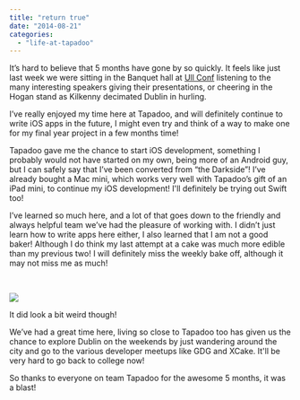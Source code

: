 ```yaml
---
title: "return true"
date: "2014-08-21"
categories: 
  - "life-at-tapadoo"
---
```


It’s hard to believe that 5 months have gone by so quickly. It feels like just last week we were sitting in the Banquet hall at [Ull Conf](http://2014.ull.ie) listening to the many interesting speakers giving their presentations, or cheering in the Hogan stand as Kilkenny decimated Dublin in hurling.

I’ve really enjoyed my time here at Tapadoo, and will definitely continue to write iOS apps in the future, I might even try and think of a way to make one for my final year project in a few months time!

Tapadoo gave me the chance to start iOS development, something I probably would not have started on my own, being more of an Android guy, but I can safely say that I’ve been converted from “the Darkside”! I’ve already bought a Mac mini, which works very well with Tapadoo’s gift of an iPad mini, to continue my iOS development! I'll definitely be trying out Swift too!

I’ve learned so much here, and a lot of that goes down to the friendly and always helpful team we’ve had the pleasure of working with. I didn’t just learn how to write apps here either, I also learned that I am not a good baker! Although I do think my last attempt at a cake was much more edible than my previous two! I will definitely miss the weekly bake off, although it may not miss me as much!

 

![](images/Bu1hf8bIUAAbBMw.jpg)

It did look a bit weird though!

We’ve had a great time here, living so close to Tapadoo too has given us the chance to explore Dublin on the weekends by just wandering around the city and go to the various developer meetups like GDG and XCake. It'll be very hard to go back to college now!

So thanks to everyone on team Tapadoo for the awesome 5 months, it was a blast!
